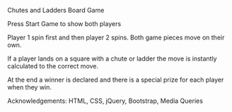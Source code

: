 Chutes and Ladders Board Game

Press Start Game to show both players

Player 1 spin first and then player 2 spins. Both game pieces move on their own.

If a player lands on a square with a chute or ladder the move is instantly calculated to the correct move. 

At the end a winner is declared and there is a special prize for each player when they win.

Acknowledgements:
HTML,
CSS,
jQuery,
Bootstrap,
Media Queries

